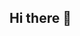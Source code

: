 ## Hi there 👋

<!--
**Khoirulqodri/Khoirulqodri** is a ✨ _special_ ✨ repository because its `README.md` (this file) appears on your GitHub profile.

Here are some ideas to get you started:

- 🔭 I’m currently working on programing
- 🌱 I’m currently learning python
- 👯 I’m looking to collaborate on tesla
- 🤔 I’m looking for help with elon musk
- 💬 Ask me about politic
- 📫 How to reach me: i dont know
- 😄 Pronouns: odskuy
- ⚡ Fun fact: i love meat
-->
